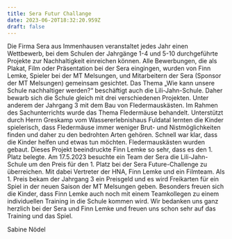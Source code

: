 ```yaml
---
title: Sera Futur Challange
date: 2023-06-20T18:32:20.959Z
draft: false
---
```


Die Firma Sera aus Immenhausen veranstaltet jedes Jahr einen Wettbewerb, bei dem Schulen der Jahrgänge 1-4 und 5-10 durchgeführte Projekte zur Nachhaltigkeit einreichen können. Alle Bewerbungen, die als Plakat, Film oder Präsentation bei der Sera eingingen, wurden von Finn Lemke, Spieler bei der MT Melsungen, und Mitarbeitern der Sera (Sponsor der MT Melsungen) gemeinsam gesichtet. Das Thema „Wie kann unsere Schule nachhaltiger werden?“ beschäftigt auch die Lili-Jahn-Schule. Daher bewarb sich die Schule gleich mit drei verschiedenen Projekten. Unter anderem der Jahrgang 3 mit dem Bau von Fledermauskästen. Im Rahmen des Sachunterrichts wurde das Thema Fledermäuse behandelt. Unterstützt durch Herrn Greskamp vom Wassererlebnishaus Fuldatal lernten die Kinder spielerisch, dass Fledermäuse immer weniger Brut- und Nistmöglichkeiten finden und daher zu den bedrohten Arten gehören. Schnell war klar, dass die Kinder helfen und etwas tun möchten. Fledermauskästen wurden gebaut. Dieses Projekt beeindruckte Finn Lemke so sehr, dass es den 1. Platz belegte. Am 17.5.2023 besuchte ein Team der Sera die Lili-Jahn-Schule um den Preis für den 1. Platz bei der Sera Future-Challenge zu überreichen. Mit dabei Vertreter der HNA, Finn Lemke und ein Filmteam. Als 1. Preis bekam der Jahrgang 3 ein Preisgeld und es wird Freikarten für ein Spiel in der neuen Saison der MT Melsungen geben. Besonders freuen sich die Kinder, dass Finn Lemke auch noch mit einem Teamkollegen zu einem individuellen Training in die Schule kommen wird. Wir bedanken uns ganz herzlich bei der Sera und Finn Lemke und freuen uns schon sehr auf das Training und das Spiel.

Sabine Nödel
